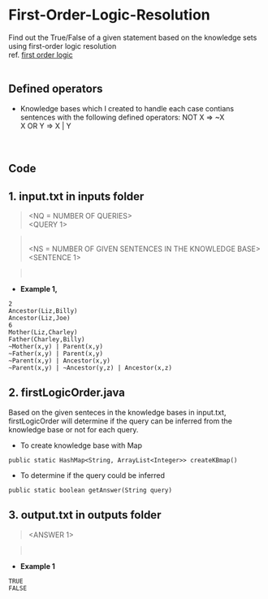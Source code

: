 # First-Order-Logic-Resolution
Find out the True/False of a given statement based on the knowledge sets using first-order logic resolution<br />
ref. [first order logic](https://en.wikipedia.org/wiki/First-order_logic)
<br /><br />

## Defined operators
- Knowledge bases which I created to handle each case contians sentences with the following defined operators:
NOT X     =>     ~X<br />
X OR Y    =>     X | Y<br />
<br /><br />

## Code
## 1. input.txt in inputs folder
> <NQ = NUMBER OF QUERIES><br />
> <QUERY 1><br />

> <QUERY NQ><br />
> <NS = NUMBER OF GIVEN SENTENCES IN THE KNOWLEDGE BASE><br />
> <SENTENCE 1><br />

> <SENTENCE NS><br />

- __Example 1,__
```
2
Ancestor(Liz,Billy)
Ancestor(Liz,Joe)
6
Mother(Liz,Charley)
Father(Charley,Billy)
~Mother(x,y) | Parent(x,y)
~Father(x,y) | Parent(x,y)
~Parent(x,y) | Ancestor(x,y)
~Parent(x,y) | ~Ancestor(y,z) | Ancestor(x,z)
```

## 2. firstLogicOrder.java
Based on the given senteces in the knowledge bases in input.txt, firstLogicOrder will determine if the query can be inferred from the knowledge base or not for each query.
- To create knowledge base with Map
```
public static HashMap<String, ArrayList<Integer>> createKBmap()
```
- To determine if the query could be inferred
```
public static boolean getAnswer(String query)
```

## 3. output.txt in outputs folder
> <ANSWER 1><br />

> <ANSWER NQ><br />

- __Example 1__ <br />
```
TRUE
FALSE
```
